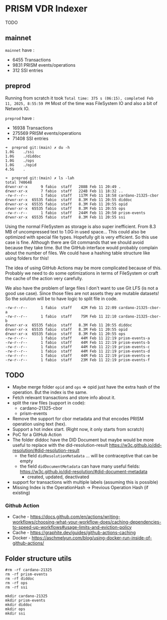 # PRISM VDR Indexer

TODO

## mainnet

`mainnet` have :
- 6455 Transactions
- 9831 PRISM events/operations
- 312 SSI entries

## preprod

Running from scratch it took `Total time: 375 s (06:15), completed Feb 11, 2025, 8:55:59 PM`
Most of the time was FileSystem IO and also a bit of Network IO.

`preprod` have :
- 16938 Transactions
- 275569 PRISM events/operations
- 71408 SSI entries

```shell
➜  preprod git:(main) ✗ du -h     
1.0G	./ssi
1.0G	./diddoc
1.0G	./ops
1.0G	./opid
4.5G	.

➜  preprod git:(main) ✗ ls -lah
total 740648
drwxr-xr-x      9 fabio  staff   288B Feb 11 20:49 .
drwxr-xr-x      7 fabio  staff   224B Feb 11 18:32 ..
-rw-r--r--      1 fabio  staff   117M Feb 11 18:58 cardano-21325-cbor
drwxr-xr-x  65535 fabio  staff   8.3M Feb 11 20:55 diddoc
drwxr-xr-x  65535 fabio  staff   8.3M Feb 11 20:55 opid
drwxr-xr-x  65535 fabio  staff   8.3M Feb 11 20:55 ops
-rw-r--r--      1 fabio  staff   244M Feb 11 20:50 prism-events
drwxr-xr-x  65535 fabio  staff   8.3M Feb 11 20:55 ssi
```

Using the normal FileSystem as storage is also super inefficient.
From 8.3 MB of uncompressed text to 1.0G in used space... This could also be optimized with special file types.
Hopefully git is very efficient. So this use case is fine. Although there are Git commands that we should avoid because they take time.
But the GitHub interface would probably complain about the number of files. We could have a hashing table structure like using folders for this!

The idea of using GitHub Actions may be more complicated because of this.
Probably we need to do some optimizations in terms of FileSystem or craft the cache of the action very carefully.


We also have the problem of large files
I don't want to use Git LFS (is not a good use case). Since those files are not assets they are mutable datasets!
So the solution will be to have logic to split file in code.

```shell
-rw-r--r--      1 fabio  staff    42M Feb 11 22:09 cardano-21325-cbor-a
-rw-r--r--      1 fabio  staff    75M Feb 11 22:10 cardano-21325-cbor-b
drwxr-xr-x  65535 fabio  staff   8.3M Feb 11 20:55 diddoc
drwxr-xr-x  65535 fabio  staff   8.3M Feb 11 20:55 opid
drwxr-xr-x  65535 fabio  staff   8.3M Feb 11 20:55 ops
-rw-r--r--      1 fabio  staff    44M Feb 11 22:19 prism-events-a
-rw-r--r--      1 fabio  staff    44M Feb 11 22:19 prism-events-b
-rw-r--r--      1 fabio  staff    44M Feb 11 22:19 prism-events-c
-rw-r--r--      1 fabio  staff    44M Feb 11 22:19 prism-events-d
-rw-r--r--      1 fabio  staff    44M Feb 11 22:19 prism-events-e
-rw-r--r--      1 fabio  staff    23M Feb 11 22:19 prism-events-f
```

## TODO

- Maybe merge folder `opid` and `ops` => opid just have the extra hash of the operation.
  But the index is the same.
- Fetch relevant transactions and store info about it.
- split the raw files (support in code):
  - cardano-21325-cbor
  - prism-events
- Remove the support for cbor metadata and that encodes PRISM operation using text (hex).
- Support a hot index start. (Right now, it only starts from scratch)
- PoC for a GitHub Action
- The folder diddoc have the DID Document but maybe would be more useful to replace with the did-resolution-result https://w3c.github.io/did-resolution/#did-resolution-result
  - the field `didResolutionMetadata` ... will be contraceptive that can be empty
  - the field `didDocumentMetadata` can have many useful fields: https://w3c.github.io/did-resolution/#did-document-metadata
    - created, updated, deactivated
- support for transactions with multiple labels (assuming this is possible)
- Missing Index is the OperationHash -> Previous Operation Hash (if existing)

### Github Action

- Cache - https://docs.github.com/en/actions/writing-workflows/choosing-what-your-workflow-does/caching-dependencies-to-speed-up-workflows#usage-limits-and-eviction-policy
- Cache - https://graphite.dev/guides/github-actions-caching
- Docker - https://aschmelyun.com/blog/using-docker-run-inside-of-github-actions/

## Folder structure utils

```shell
#rm -rf cardano-21325
rm -rf prism-events
rm -rf diddoc
rm -rf ops
rm -rf ssi

mkdir cardano-21325
mkdir prism-events
mkdir diddoc
mkdir ops
mkdir ssi
```
